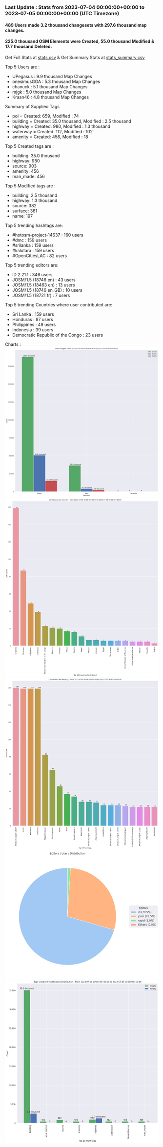 ### Last Update : Stats from 2023-07-04 00:00:00+00:00 to 2023-07-05 00:00:00+00:00 (UTC Timezone)

#### 489 Users made 3.2 thousand changesets with 297.6 thousand map changes.
#### 225.0 thousand OSM Elements were Created, 55.0 thousand Modified & 17.7 thousand Deleted.
Get Full Stats at [stats.csv](/stats/hotosm/Daily/stats.csv)
 & Get Summary Stats at [stats_summary.csv](/stats/hotosm/Daily/stats_summary.csv)

Top 5 Users are : 
- UPegasus : 9.9 thousand Map Changes
- onesimusGGA : 5.3 thousand Map Changes
- chanuck : 5.1 thousand Map Changes
- mjgk : 5.0 thousand Map Changes
- Kraan46 : 4.8 thousand Map Changes

Summary of Supplied Tags
- poi = Created: 659, Modified : 74
- building = Created: 35.0 thousand, Modified : 2.5 thousand
- highway = Created: 980, Modified : 1.3 thousand
- waterway = Created: 112, Modified : 102
- amenity = Created: 456, Modified : 18


Top 5 Created tags are :
- building: 35.0 thousand
- highway: 980
- source: 903
- amenity: 456
- man_made: 456


Top 5 Modified tags are :
- building: 2.5 thousand
- highway: 1.3 thousand
- source: 382
- surface: 381
- name: 197


Top 5 trending hashtags are:
- #hotosm-project-14637 : 160 users
- #dmc : 159 users
- #srilanka : 159 users
- #kalutara : 159 users
- #OpenCitiesLAC : 82 users


Top 5 trending editors are:
- iD 2.21.1 : 346 users
- JOSM/1.5 (18746 en) : 43 users
- JOSM/1.5 (18463 en) : 13 users
- JOSM/1.5 (18746 en_GB) : 10 users
- JOSM/1.5 (18721 fr) : 7 users


Top 5 trending Countries where user contributed are:
- Sri Lanka : 159 users
- Honduras : 87 users
- Philippines : 49 users
- Indonesia : 39 users
- Democratic Republic of the Congo : 23 users


 Charts : 
![Alt text](./stats_osm_changes.png) 
![Alt text](./stats_users_per_country.png) 
![Alt text](./stats_users_per_hashtag.png) 
![Alt text](./stats_editors_pie_chart.png) 
![Alt text](./stats_tags.png) 
